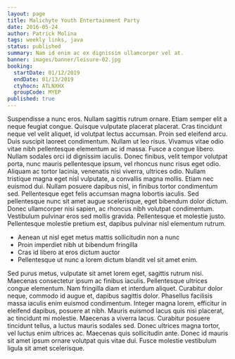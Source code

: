 ```yaml
---
layout: page
title: Malichyte Youth Entertainment Party
date: 2016-05-24
author: Patrick Molina
tags: weekly links, java
status: published
summary: Nam id enim ac ex dignissim ullamcorper vel at.
banner: images/banner/leisure-02.jpg
booking:
  startDate: 01/12/2019
  endDate: 01/13/2019
  ctyhocn: ATLNXHX
  groupCode: MYEP
published: true
---
```

Suspendisse a nunc eros. Nullam sagittis rutrum ornare. Etiam semper elit a neque feugiat congue. Quisque vulputate placerat placerat. Cras tincidunt neque vel velit aliquet, id volutpat lectus accumsan. Proin sed eleifend arcu. Duis suscipit laoreet condimentum. Nullam ut leo risus. Vivamus vitae odio vitae nibh pellentesque elementum ac id massa. Fusce a congue libero. Nullam sodales orci id dignissim iaculis. Donec finibus, velit tempor volutpat porta, nunc mauris pellentesque ipsum, vel rhoncus nunc risus eget odio.
Aliquam ac tortor lacinia, venenatis nisi viverra, ultrices odio. Nullam tristique magna eget nisl vulputate, a convallis magna mollis. Etiam nec euismod dui. Nullam posuere dapibus nisl, in finibus tortor condimentum sed. Pellentesque eget felis accumsan magna lobortis iaculis. Sed pellentesque nunc sit amet augue scelerisque, eget bibendum dolor dictum. Donec ullamcorper nisi sapien, ac rhoncus nibh volutpat condimentum. Vestibulum pulvinar eros sed mollis gravida. Pellentesque et molestie justo. Pellentesque molestie pretium est, dapibus pulvinar nisl elementum rutrum.

* Aenean ut nisl eget metus mattis sollicitudin non a nunc
* Proin imperdiet nibh ut bibendum fringilla
* Cras id libero at eros dictum auctor
* Pellentesque ut nunc a lorem dictum blandit vel sit amet enim.

Sed purus metus, vulputate sit amet lorem eget, sagittis rutrum nisi. Maecenas consectetur ipsum ac finibus iaculis. Pellentesque ultrices congue elementum. Nam fringilla diam et interdum aliquet. Curabitur dolor neque, commodo id augue et, dapibus sagittis dolor. Phasellus facilisis massa iaculis enim euismod condimentum. Integer magna lorem, efficitur in eleifend dapibus, posuere at nibh. Mauris euismod lacus quis nisi placerat, ac tincidunt mi molestie. Maecenas a viverra lacus. Curabitur posuere tincidunt tellus, a luctus mauris sodales sed. Donec ultrices magna tortor, vel luctus enim ultrices ac. Maecenas quis sollicitudin ante. Donec id mauris sit amet ipsum ornare volutpat quis vitae dui. Fusce molestie vestibulum ligula sit amet scelerisque.
